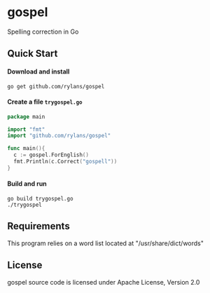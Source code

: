 # gospel
Spelling correction in Go

## Quick Start

#### Download and install

    go get github.com/rylans/gospel

#### Create a file `trygospel.go`
```go
package main

import "fmt"
import "github.com/rylans/gospel"

func main(){
  c := gospel.ForEnglish()
  fmt.Println(c.Correct("gospell"))
}
```

#### Build and run

    go build trygospel.go
    ./trygospel


## Requirements

This program relies on a word list located at "/usr/share/dict/words"


## License

gospel source code is licensed under Apache License, Version 2.0
